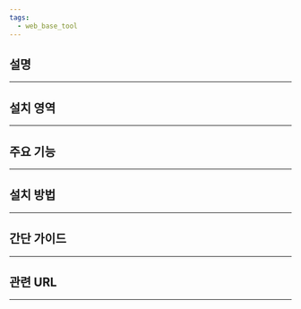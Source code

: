 ```yaml
---
tags:
  - web_base_tool
---
```

## 설명
---


## 설치 영역
---


## 주요 기능
---


## 설치 방법
---


## 간단 가이드
---


## 관련 URL
---
